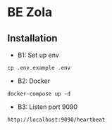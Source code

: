 # BE Zola
## Installation
+ B1: Set up env
```angular2html
cp .env.example .env
```
+ B2: Docker
```angular2html
docker-compose up -d
```
+ B3: Listen port 9090
```angular2html
http://localhost:9090/heartbeat
```